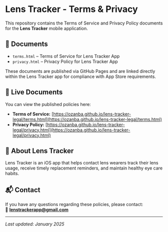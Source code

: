 # Lens Tracker - Terms & Privacy

This repository contains the Terms of Service and Privacy Policy documents for the **Lens Tracker** mobile application.

## 📄 Documents

- `terms.html` – Terms of Service for Lens Tracker App
- `privacy.html` – Privacy Policy for Lens Tracker App

These documents are published via GitHub Pages and are linked directly within the Lens Tracker app for compliance with App Store requirements.

## 🔗 Live Documents

You can view the published policies here:  
- **Terms of Service:** [https://ozanba.github.io/lens-tracker-legal/terms.html](https://ozanba.github.io/lens-tracker-legal/terms.html)  
- **Privacy Policy:** [https://ozanba.github.io/lens-tracker-legal/privacy.html](https://ozanba.github.io/lens-tracker-legal/privacy.html)

## 📱 About Lens Tracker

Lens Tracker is an iOS app that helps contact lens wearers track their lens usage, receive timely replacement reminders, and maintain healthy eye care habits.

## 📬 Contact

If you have any questions regarding these policies, please contact:  
📧 **lenstrackerapp@gmail.com**

---
*Last updated: January 2025*
